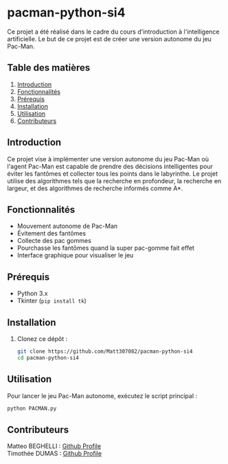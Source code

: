 # pacman-python-si4

Ce projet a été réalisé dans le cadre du cours d'introduction à l'intelligence artificielle. Le but de ce projet est de créer une version autonome du jeu Pac-Man.

## Table des matières

1. [Introduction](#introduction)
2. [Fonctionnalités](#fonctionnalités)
3. [Prérequis](#prérequis)
4. [Installation](#installation)
5. [Utilisation](#utilisation)
6. [Contributeurs](#contributeurs)

## Introduction

Ce projet vise à implémenter une version autonome du jeu Pac-Man où l'agent Pac-Man est capable de prendre des décisions intelligentes pour éviter les fantômes et collecter tous les points dans le labyrinthe. Le projet utilise des algorithmes tels que la recherche en profondeur, la recherche en largeur, et des algorithmes de recherche informés comme A*.

## Fonctionnalités

- Mouvement autonome de Pac-Man
- Évitement des fantômes
- Collecte des pac gommes
- Pourchasse les fantômes quand la super pac-gomme fait effet
- Interface graphique pour visualiser le jeu

## Prérequis

- Python 3.x
- Tkinter (`pip install tk`)

## Installation

1. Clonez ce dépôt :
    ```bash
    git clone https://github.com/Matt307082/pacman-python-si4
    cd pacman-python-si4
    ```

## Utilisation

Pour lancer le jeu Pac-Man autonome, exécutez le script principal :
```bash
python PACMAN.py
```

## Contributeurs

Matteo BEGHELLI : [Github Profile](https://github.com/Matt307082)  
Timothée DUMAS : [Github Profile](https://github.com/71m07h33)